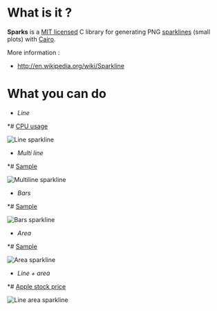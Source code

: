 # What is it ?

**Sparks** is a [MIT licensed](https://github.com/thomas-quemard/sparks/blob/master/LICENSE) C library for generating PNG [sparklines](http://en.wikipedia.org/wiki/Sparkline) (small
plots) with [Cairo](http://cairographics.org/).

More information :

* http://en.wikipedia.org/wiki/Sparkline



# What you can do

* *Line*

*# [CPU usage](https://github.com/thomas-quemard/sparks/blob/master/examples/line.c)

![Line sparkline](https://github.com/thomas-quemard/sparks/raw/master/examples/line.png)


* *Multi line*

*# [Sample](https://github.com/thomas-quemard/sparks/blob/master/examples/multi_line.c)

![Multiline sparkline](https://github.com/thomas-quemard/sparks/raw/master/examples/multi_line.png)


* *Bars*

*# [Sample](https://github.com/thomas-quemard/sparks/blob/master/examples/bars.c)

![Bars sparkline](https://github.com/thomas-quemard/sparks/raw/master/examples/bars.png)


* *Area*

*# [Sample](https://github.com/thomas-quemard/sparks/blob/master/examples/area.c)

![Area sparkline](https://github.com/thomas-quemard/sparks/raw/master/examples/area.png)



* *Line + area*

*# [Apple stock price](https://github.com/thomas-quemard/sparks/blob/master/examples/line_area.c)

![Line area sparkline](https://github.com/thomas-quemard/sparks/raw/master/examples/line_area.png)

